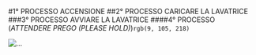 #1° PROCESSO
ACCENSIONE
##2° PROCESSO
CARICARE LA LAVATRICE
###3° PROCESSO
AVVIARE LA LAVATRICE
####4° PROCESSO
(*ATTENDERE PREGO (PLEASE HOLD)*)`rgb(9, 105, 218)`


![...](https://www.google.com/url?sa=i&url=https%3A%2F%2Fwww.tripadvisor.it%2FLocationPhotoDirectLink-g652057-d2658936-i292442512-Galloway_Treviso-Villorba_Province_of_Treviso_Veneto.html&psig=AOvVaw3tRGpXFTmTkiLiYwonzGZ5&ust=1731510278503000&source=images&cd=vfe&opi=89978449&ved=0CBEQjRxqFwoTCJCR2cmI14kDFQAAAAAdAAAAABAI)
